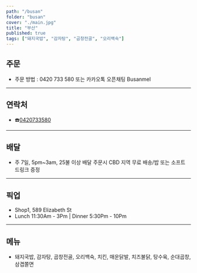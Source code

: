 ```yaml
---
path: "/busan"
folder: "busan"
cover: "./main.jpg"
title: "부산"
published: true
tags: ["돼지국밥", "감자탕", "곱창전골", "오리백숙"] 
---
```


## 주문 
- 주문 방법 : 0420 733 580 또는 카카오톡 오픈채팅 Busanmel 
 

---

## 연락처
- ☎️<a href="tel:0420733580">0420733580</a> 
---

## 배달
- 주 7일, 5pm~3am, 25불 이상 배달 주문시 CBD 지역 무료 배송/밥 또는 소프트 드링크 증정

---

## 픽업
- Shop1, 589 Elizabeth St
- Lunch 11:30Am - 3Pm | Dinner 5:30Pm - 10Pm

---

## 메뉴
- 돼지국밥, 감자탕, 곱창전골, 오리백숙, 치킨, 매운닭발, 치즈불닭, 탕수육, 순대곱창, 삼겹쫄면



